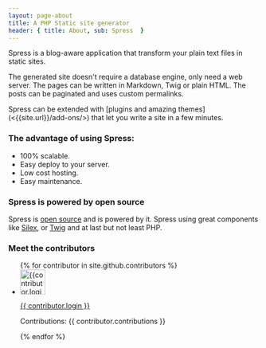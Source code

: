 ```yaml
---
layout: page-about
title: A PHP Static site generator
header: { title: About, sub: Spress  }
---
```

<p class="lead">Spress is a blog-aware application that transform your plain 
text files in static sites.</p>
The generated site doesn't require
a database engine, only need a web server. The pages can be 
written in Markdown, Twig or plain HTML. The posts can be
paginated and uses custom permalinks.

<p class="lead" markdown="1">
Spress can be extended with [plugins and amazing themes](<{{site.url}}/add-ons/>) that
let you write a site in a few minutes.
</p>

### The advantage of using Spress:

* 100% scalable.
* Easy deploy to your server.
* Low cost hosting.
* Easy maintenance.

### Spress is powered by open source

Spress is [open source](<{{ site.author.github }}>) and is powered by it. Spress using great components like
[Silex](http://silex.sensiolabs.org/), or [Twig](http://twig.sensiolabs.org/) and at last but not least PHP.

### Meet the contributors

<div class="row">
	<div class="col-md-6">
		<ul class="list-group">
		{% for contributor in site.github.contributors %}
			<li class="list-group-item">
				<div class="row">
					<div class="col-md-2">
						<img src="{{contributor.avatar_url}}" width="50" alt="{{contributor.login}}">
					</div>
					<div class="col-md-8">
						<p><a href="{{contributor.html_url}}">{{ contributor.login }}</a></p>
						<p>Contributions: {{ contributor.contributions }}</p>
					</div>
				</div>
			</li>
		{% endfor %}
		</ul>
	</div>
</div>
